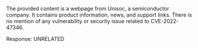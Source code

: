 The provided content is a webpage from Unisoc, a semiconductor company. It contains product information, news, and support links. There is no mention of any vulnerability or security issue related to CVE-2022-47346.

Response: UNRELATED
